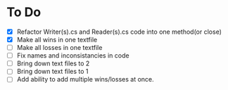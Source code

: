 # To Do
- [x] Refactor Writer(s).cs and Reader(s).cs code into one method(or close)
- [x] Make all wins in one textfile
- [ ] Make all losses in one textfile
- [ ] Fix names and inconsistancies in code
- [ ] Bring down text files to 2
- [ ] Bring down text files to 1
- [ ] Add ability to add multiple wins/losses at once.